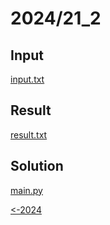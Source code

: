 # 2024/21_2

## Input

[input.txt](./input.txt)

## Result

[result.txt](./result.txt)

## Solution

[main.py](./main.py)

[<-2024](../README.md)
